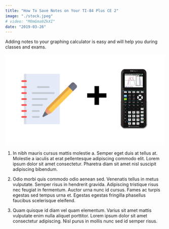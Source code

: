```yaml
---
title: "How To Save Notes on Your TI-84 Plus CE 2"
image: "./stock.jpeg"
# video: "M0mGma9ZkXI"
date: "2019-03-26"
---
```


Adding notes to your graphing calculator is easy and will help you during classes and exams.
<br /><br />
![alt text](./notes.png)

1. In nibh mauris cursus mattis molestie a. Semper eget duis at tellus at. Molestie a iaculis at erat pellentesque adipiscing commodo elit. Lorem ipsum dolor sit amet consectetur. Pharetra diam sit amet nisl suscipit adipiscing bibendum. 

2. Odio morbi quis commodo odio aenean sed. Venenatis tellus in metus vulputate. Semper risus in hendrerit gravida. Adipiscing tristique risus nec feugiat in fermentum. Auctor urna nunc id cursus. Fames ac turpis egestas sed tempus urna et. Egestas egestas fringilla phasellus faucibus scelerisque eleifend.  

3. Quam quisque id diam vel quam elementum. Varius sit amet mattis vulputate enim nulla aliquet porttitor. Lorem ipsum dolor sit amet consectetur adipiscing. Nisl purus in mollis nunc sed id semper risus.